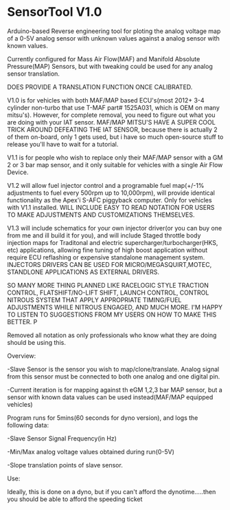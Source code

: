# SensorTool V1.0
Arduino-based Reverse engineering tool for ploting the analog voltage map of a 0-5V analog sensor with unknown values against a analog sensor with known values.

Currently configured for Mass Air Flow(MAF) and Manifold Absolute Pressure(MAP) Sensors, but with tweaking could be used for any analog sensor translation.

DOES PROVIDE A TRANSLATION FUNCTION ONCE CALIBRATED.

V1.0 is for vehicles with both MAF/MAP based ECU's(most 2012+ 3-4 cylinder non-turbo that use T-MAF part# 1525A031, which is OEM on many mitsu's). However, for complete removal, you need to figure out what you are doing with your IAT sensor. MAF/MAP MITSU'S HAVE A SUPER COOL TRICK AROUND DEFEATING THE IAT SENSOR, because there is actually 2 of them on-board, only 1 gets used, but i have so much open-source stuff to release you'll have to wait for a tutorial. 

V1.1 is for people who wish to replace only their MAF/MAP sensor with a GM 2 or 3 bar map sensor, and it only suitable for vehicles with a single Air Flow Device. 

V1.2 will allow fuel injector control and a programable fuel map(+/-1% adjustments to fuel every 500rpm up to 10,000rpm), will provide identical functionality as the Apex'i S-AFC piggyback computer. Only for vehicles with V1.1 installed. WILL INCLUDE EASY TO READ NOTATION FOR USERS TO MAKE ADJUSTMENTS AND CUSTOMIZATIONS THEMSELVES.

V1.3 will include schematics for your own injector driver(or you can buy one from me and ill build it for you), and will include Staged throttle body injection maps for Traditonal and electric supercharger/turbocharger(HKS, etc) applications, allowing fine tuning of high boost application without require ECU reflashing or expensive standalone management system. INJECTORS DRIVERS CAN BE USED FOR MICRO/MEGASQUIRT,MOTEC, STANDLONE APPLICATIONS AS EXTERNAL DRIVERS. 


SO MANY MORE THING PLANNED LIKE RACELOGIC STYLE TRACTION CONTROL, FLATSHIFT/NO-LIFT SHIFT, LAUNCH CONTROL, CONTROL NITROUS SYSTEM THAT APPLY APPROPRIATE TIMING/FUEL ADJUSTMENTS WHILE NITROUS ENGAGED, AND MUCH MORE. I'M HAPPY TO LISTEN TO SUGGESTIONS FROM MY USERS ON HOW TO MAKE THIS BETTER. P

Removed all notation as only professionals who know what they are doing should be using this. 

Overview:

-Slave Sensor is the sensor you wish to map/clone/translate. Analog signal from this sensor must be connected to both one analog and one digital pin.

-Current iteration is for mapping against th eGM 1,2,3 bar MAP sensor, but a sensor with known data values can be used instead(MAF/MAP equipped vehicles) 


Program runs for 5mins(60 seconds for dyno version), and logs the following data:

  -Slave Sensor Signal Frequency(in Hz)
  
  -Min/Max analog voltage values obtained during run(0-5V)
  
  -Slope translation points of slave sensor.

Use:

Ideally, this is done on a dyno, but if you can't afford the dynotime.....then you should be able to afford the speeding ticket

